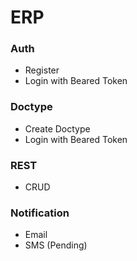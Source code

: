 # ERP

### Auth
* Register
* Login with Beared Token

### Doctype
* Create Doctype
* Login with Beared Token
### REST
* CRUD

### Notification
* Email 
* SMS (Pending)
